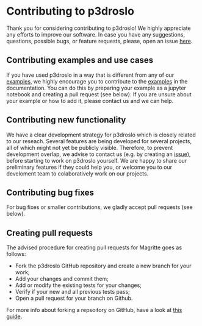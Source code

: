# Contributing to p3droslo

Thank you for considering contributing to p3droslo!
We highly appreciate any efforts to improve our software.
In case you have any suggestions, questions, possible bugs, or feature requests, please, open an issue [here](https://github.com/Magritte-code/p3droslo/issues).


## Contributing examples and use cases

If you have used p3droslo in a way that is different from any of our [examples](https://p3droslo.readthedocs.io/en/latest/examples/index.html), we highly encourage you to contribute to the [examples](https://p3droslo.readthedocs.io/en/latest/examples/index.html) in the documentation.
You can do this by preparing your example as a jupyter notebook and creating a pull request (see below). If you are unsure about your example or how to add it, please contact us and we can help.


## Contributing new functionality

We have a clear development strategy for p3droslo which is closely related to our reseach. Several features are being developed for several projects, all of which might not yet be publicly visible. Therefore, to prevent development overlap, we advise to contact us (e.g. by creating an [issue](https://github.com/Magritte-code/p3droslo/issues)), before starting to work on p3droslo yourself. We are happy to share our preliminary features if they could help you, or welcome you to our develoment team to colaboratively work on our projects.


## Contributing bug fixes

For bug fixes or smaller contributions, we gladly accept pull requests (see below).


## Creating pull requests

The advised procedure for creating pull requests for Magritte goes as follows:

- Fork the p3droslo GitHub repository and create a new branch for your work;
- Add your changes and commit them;
- Add or modify the existing tests for your changes;
- Verify if your new and all previous tests pass;
- Open a pull request for your branch on Github.

For more info about forking a repsoitory on GitHub, have a look at [this guide](https://docs.github.com/en/get-started/quickstart/contributing-to-projects).